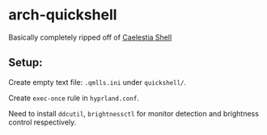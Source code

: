 # arch-quickshell

Basically completely ripped off of [Caelestia Shell](https://github.com/caelestia-dots/shell)

## Setup:

Create empty text file: `.qmlls.ini` under `quickshell/`.

Create `exec-once` rule in `hyprland.conf`.

Need to install `ddcutil`, `brightnessctl` for monitor detection and brightness control respectively.